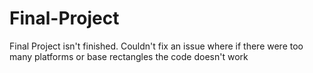 # Final-Project
Final Project isn't finished. Couldn't fix an issue where if there were too many platforms or base rectangles the code doesn't work
